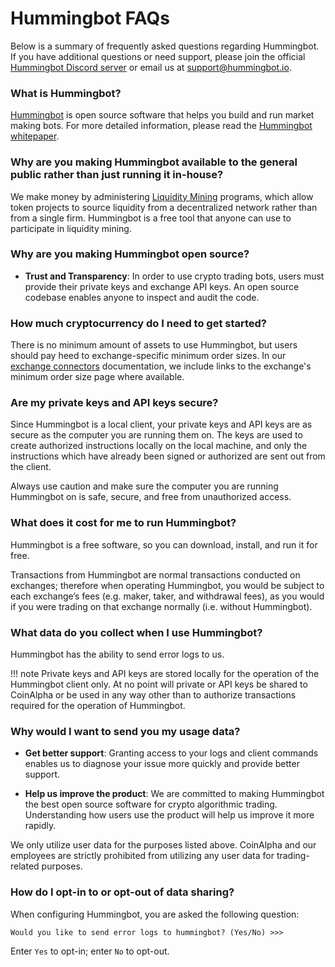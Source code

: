 # Hummingbot FAQs

Below is a summary of frequently asked questions regarding Hummingbot.  If you have additional questions or need support, please join the official [Hummingbot Discord server](https://discord.hummingbot.io) or email us at [support@hummingbot.io](mailto:support@hummingbot.io).

### What is Hummingbot?

[Hummingbot](http://hummingbot.io) is open source software that helps you build and run market making bots. For more detailed information, please read the [Hummingbot whitepaper](https://www.hummingbot.io/hummingbot.pdf).

### Why are you making Hummingbot available to the general public rather than just running it in-house?

We make money by administering [Liquidity Mining](/liquidity-mining) programs, which allow token projects to source liquidity from a decentralized network rather than from a single firm. Hummingbot is a free tool that anyone can use to participate in liquidity mining.

### Why are you making Hummingbot open source?

- **Trust and Transparency**: In order to use crypto trading bots, users must provide their private keys and exchange API keys. An open source codebase enables anyone to inspect and audit the code.

### How much cryptocurrency do I need to get started?

There is no minimum amount of assets to use Hummingbot, but users should pay heed to exchange-specific minimum order sizes. In our [exchange connectors](/connectors) documentation, we include links to the exchange's minimum order size page where available.

### Are my private keys and API keys secure?

Since Hummingbot is a local client, your private keys and API keys are as secure as the computer you are running them on.  The keys are used to create authorized instructions locally on the local machine, and only the instructions which have already been signed or authorized are sent out from the client.

Always use caution and make sure the computer you are running Hummingbot on is safe, secure, and free from unauthorized access.

### What does it cost for me to run Hummingbot?

Hummingbot is a free software, so you can download, install, and run it for free.

Transactions from Hummingbot are normal transactions conducted on exchanges; therefore when operating Hummingbot, you would be subject to each exchange’s fees (e.g. maker, taker, and withdrawal fees), as you would if you were trading on that exchange normally (i.e. without Hummingbot).

### What data do you collect when I use Hummingbot?

Hummingbot has the ability to send error logs to us.

!!! note Private keys and API keys are stored locally for the operation of the Hummingbot client only. At no point will private or API keys be shared to CoinAlpha or be used in any way other than to authorize transactions required for the operation of Hummingbot.

### Why would I want to send you my usage data?
- **Get better support**: Granting access to your logs and client commands enables us to diagnose your issue more quickly and provide better support.

- **Help us improve the product**: We are committed to making Hummingbot the best open source software for crypto algorithmic trading. Understanding how users use the product will help us improve it more rapidly.

We only utilize user data for the purposes listed above. CoinAlpha and our employees are strictly prohibited from utilizing any user data for trading-related purposes.

### How do I opt-in to or opt-out of data sharing?

When configuring Hummingbot, you are asked the following question:

```
Would you like to send error logs to hummingbot? (Yes/No) >>>
```

Enter `Yes` to opt-in; enter `No` to opt-out.
